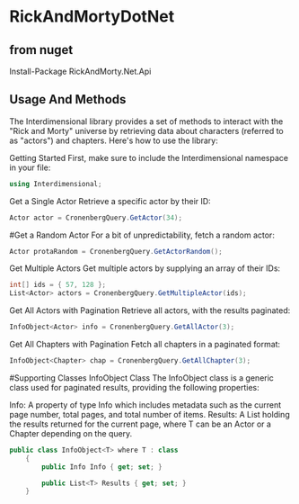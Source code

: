 # RickAndMortyDotNet

## from nuget

Install-Package RickAndMorty.Net.Api

## Usage And Methods

The Interdimensional library provides a set of methods to interact with the "Rick and Morty" universe by retrieving data about characters (referred to as "actors") and chapters. Here's how to use the library:

Getting Started
First, make sure to include the Interdimensional namespace in your file:
```csharp
using Interdimensional;

```
Get a Single Actor
Retrieve a specific actor by their ID:

```csharp
Actor actor = CronenbergQuery.GetActor(34);
```
#Get a Random Actor
For a bit of unpredictability, fetch a random actor:

```csharp
Actor protaRandom = CronenbergQuery.GetActorRandom();
```
Get Multiple Actors
Get multiple actors by supplying an array of their IDs:

```csharp
int[] ids = { 57, 128 };
List<Actor> actors = CronenbergQuery.GetMultipleActor(ids);
```
Get All Actors with Pagination
Retrieve all actors, with the results paginated:
```csharp
InfoObject<Actor> info = CronenbergQuery.GetAllActor(3);
```
Get All Chapters with Pagination
Fetch all chapters in a paginated format:
```csharp
InfoObject<Chapter> chap = CronenbergQuery.GetAllChapter(3);
```
#Supporting Classes
InfoObject Class
The InfoObject<T> class is a generic class used for paginated results, providing the following properties:

Info: A property of type Info which includes metadata such as the current page number, total pages, and total number of items.
Results: A List<T> holding the results returned for the current page, where T can be an Actor or a Chapter depending on the query.

```csharp
public class InfoObject<T> where T : class
    {
        public Info Info { get; set; }

        public List<T> Results { get; set; }
    }
```



